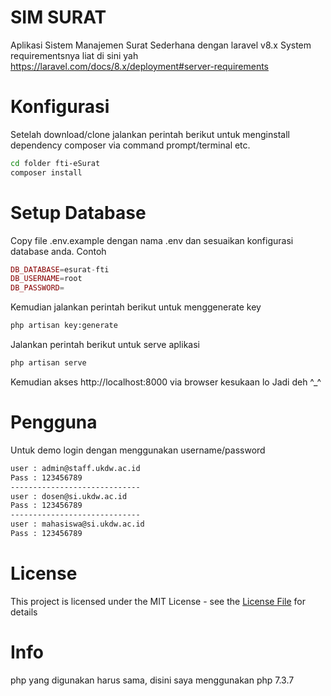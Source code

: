# SIM SURAT
Aplikasi Sistem Manajemen Surat Sederhana dengan laravel v8.x System requirementsnya liat di sini yah https://laravel.com/docs/8.x/deployment#server-requirements

# Konfigurasi
Setelah download/clone jalankan perintah berikut untuk menginstall dependency composer via command prompt/terminal etc.

```bash
cd folder fti-eSurat
composer install
```

# Setup Database
Copy file .env.example dengan nama .env dan sesuaikan konfigurasi database anda. Contoh
```php
DB_DATABASE=esurat-fti
DB_USERNAME=root
DB_PASSWORD=
```
Kemudian jalankan perintah berikut untuk menggenerate key
```bash
php artisan key:generate
```

Jalankan perintah berikut untuk serve aplikasi

```bash
php artisan serve
```
Kemudian akses http://localhost:8000 via browser kesukaan lo
Jadi deh ^_^

# Pengguna
Untuk demo login dengan menggunakan username/password
```bash
user : admin@staff.ukdw.ac.id
Pass : 123456789
-----------------------------
user : dosen@si.ukdw.ac.id
Pass : 123456789
-----------------------------
user : mahasiswa@si.ukdw.ac.id
Pass : 123456789
```

# License
This project is licensed under the MIT License - see the [License File](LICENSE) for details

# Info
php yang digunakan harus sama, disini saya menggunakan php 7.3.7
